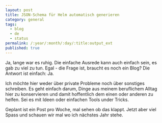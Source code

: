 ```yaml
---
layout: post
title: JSON-Schema für Helm automatisch generieren
category: general
tags:
  - blog
  - de
  - status
permalink: /:year/:month/:day/:title:output_ext
published: true
---
```

Ja, lange war es ruhig. Die einfache Ausrede kann auch einfach sein, es gab zu viel zu tun. Egal - die Frage ist, braucht es noch ein Blog? Die Antwort ist einfach: Ja. 

Ich möchte hier weder über private Probleme noch über sonstiges schreiben. Es geht einfach darum, Dinge aus meinem beruflichem Alltag hier zu konservieren und damit hoffentlich dem einen oder anderen zu helfen. Sei es mit Ideen oder einfachen Tools under Tricks. 

Geplant ist ein Post pro Woche, mal sehen ob das klappt. Jetzt aber viel Spass und schauen wir mal wo ich nächstes Jahr stehe.